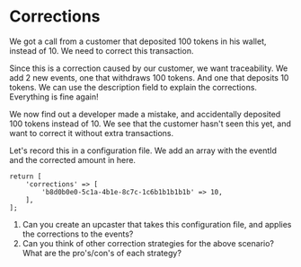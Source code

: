 # Corrections

We got a call from a customer that deposited 100 tokens in his wallet, instead of 10. We need to correct this transaction.

Since this is a correction caused by our customer, we want traceability. We add 2 new events, one that withdraws 100 tokens. And one that deposits 10 tokens.
We can use the description field to explain the corrections. Everything is fine again! 

We now find out a developer made a mistake, and accidentally deposited 100 tokens instead of 10. We see that the customer hasn't seen this yet, and want to correct it without extra transactions. 

Let's record this in a configuration file. We add an array with the eventId and the corrected amount in here. 

```<?php
return [
    'corrections' => [
        'b8d0b0e0-5c1a-4b1e-8c7c-1c6b1b1b1b1b' => 10,
    ],
];
```

1. Can you create an upcaster that takes this configuration file, and applies the corrections to the events?
2. Can you think of other correction strategies for the above scenario? What are the pro's/con's of each strategy?
